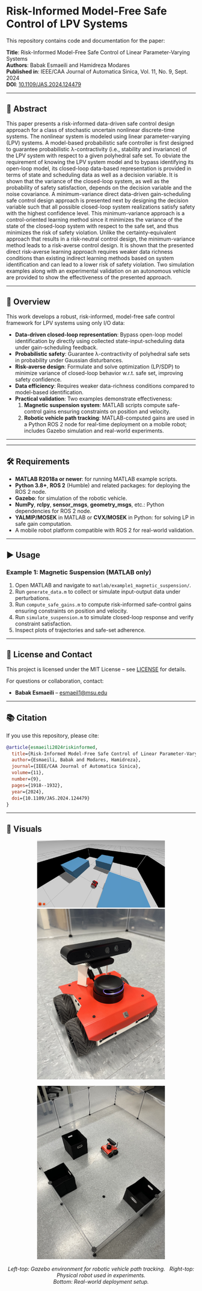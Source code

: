 
# Risk-Informed Model-Free Safe Control of LPV Systems

This repository contains code and documentation for the paper:

**Title**: Risk-Informed Model-Free Safe Control of Linear Parameter-Varying Systems  
**Authors**: Babak Esmaeili and Hamidreza Modares  
**Published in**: IEEE/CAA Journal of Automatica Sinica, Vol. 11, No. 9, Sept. 2024  
**DOI**: [10.1109/JAS.2024.124479](https://doi.org/10.1109/JAS.2024.124479)

---

## 🧠 Abstract

This paper presents a risk-informed data-driven safe control design approach for a class of stochastic uncertain nonlinear discrete-time systems. The nonlinear system is modeled using linear parameter-varying (LPV) systems. A model-based probabilistic safe controller is first designed to guarantee probabilistic λ-contractivity (i.e., stability and invariance) of the LPV system with respect to a given polyhedral safe set. To obviate the requirement of knowing the LPV system model and to bypass identifying its open-loop model, its closed-loop data-based representation is provided in terms of state and scheduling data as well as a decision variable. It is shown that the variance of the closed-loop system, as well as the probability of safety satisfaction, depends on the decision variable and the noise covariance. A minimum-variance direct data-driven gain-scheduling safe control design approach is presented next by designing the decision variable such that all possible closed-loop system realizations satisfy safety with the highest confidence level. This minimum-variance approach is a control-oriented learning method since it minimizes the variance of the state of the closed-loop system with respect to the safe set, and thus minimizes the risk of safety violation. Unlike the certainty-equivalent approach that results in a risk-neutral control design, the minimum-variance method leads to a risk-averse control design. It is shown that the presented direct risk-averse learning approach requires weaker data richness conditions than existing indirect learning methods based on system identification and can lead to a lower risk of safety violation. Two simulation examples along with an experimental validation on an autonomous vehicle are provided to show the effectiveness of the presented approach.

---

## 🎯 Overview

This work develops a robust, risk-informed, model-free safe control framework for LPV systems using only I/O data:
- **Data-driven closed-loop representation**: Bypass open-loop model identification by directly using collected state-input-scheduling data under gain-scheduling feedback.
- **Probabilistic safety**: Guarantee λ-contractivity of polyhedral safe sets in probability under Gaussian disturbances.
- **Risk-averse design**: Formulate and solve optimization (LP/SDP) to minimize variance of closed-loop behavior w.r.t. safe set, improving safety confidence.
- **Data efficiency**: Requires weaker data-richness conditions compared to model-based identification.
- **Practical validation**: Two examples demonstrate effectiveness:
  1. **Magnetic suspension system**: MATLAB scripts compute safe-control gains ensuring constraints on position and velocity.
  2. **Robotic vehicle path tracking**: MATLAB-computed gains are used in a Python ROS 2 node for real-time deployment on a mobile robot; includes Gazebo simulation and real-world experiments.

---



---

## 🛠 Requirements

- **MATLAB R2018a or newer**: for running MATLAB example scripts.
- **Python 3.8+**, **ROS 2** (Humble) and related packages: for deploying the ROS 2 node.
- **Gazebo**: for simulation of the robotic vehicle.
- **NumPy**, **rclpy**, **sensor_msgs**, **geometry_msgs**, etc.: Python dependencies for ROS 2 node.
- **YALMIP/MOSEK** in MATLAB or **CVX/MOSEK** in Python: for solving LP in safe gain computation.
- A mobile robot platform compatible with ROS 2 for real-world validation.

---

## ▶️ Usage

### Example 1: Magnetic Suspension (MATLAB only)
1. Open MATLAB and navigate to `matlab/example1_magnetic_suspension/`.
2. Run `generate_data.m` to collect or simulate input-output data under perturbations.
3. Run `compute_safe_gains.m` to compute risk-informed safe-control gains ensuring constraints on position and velocity.
4. Run `simulate_suspension.m` to simulate closed-loop response and verify constraint satisfaction.
5. Inspect plots of trajectories and safe-set adherence.

---

## 📜 License and Contact

This project is licensed under the MIT License – see [LICENSE](LICENSE) for details.

For questions or collaboration, contact:
- **Babak Esmaeili** – esmaeil1@msu.edu

---

## 📚 Citation

If you use this repository, please cite:
```bibtex
@article{esmaeili2024riskinformed,
  title={Risk-Informed Model-Free Safe Control of Linear Parameter-Varying Systems},
  author={Esmaeili, Babak and Modares, Hamidreza},
  journal={IEEE/CAA Journal of Automatica Sinica},
  volume={11},
  number={9},
  pages={1918--1932},
  year={2024},
  doi={10.1109/JAS.2024.124479}
}
```

---

## 📸 Visuals

<p align="center">
  <!-- Row 1 -->
  <img src="images/Gazebo_sim_1.png"      alt="Gazebo Simulation"   width="340"/>
  <img src="images/rosbot.jpeg"           alt="Physical Robot"      width="340"/>
</p>

<p align="center">
  <!-- Row 2 -->
  <img src="images/robot_environment.jpeg" alt="Real-world Setup"  width="340"/>
</p>

<p align="center">
  <em>
    Left-top: Gazebo environment for robotic vehicle path tracking.&nbsp;&nbsp;
    Right-top: Physical robot used in experiments.<br/>
    Bottom: Real-world deployment setup.
  </em>
</p>

